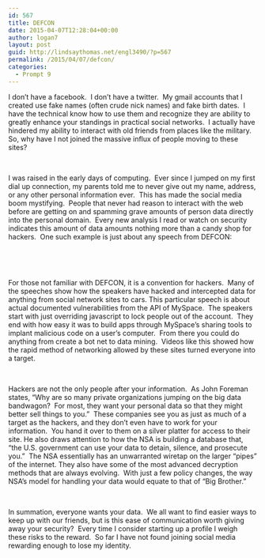 ```yaml
---
id: 567
title: DEFCON
date: 2015-04-07T12:28:04+00:00
author: logan7
layout: post
guid: http://lindsaythomas.net/engl3490/?p=567
permalink: /2015/04/07/defcon/
categories:
  - Prompt 9
---
```

I don’t have a facebook.  I don’t have a twitter.  My gmail accounts that I created use fake names (often crude nick names) and fake birth dates.  I have the technical know how to use them and recognize they are ability to greatly enhance your standings in practical social networks.  I actually have hindered my ability to interact with old friends from places like the military.  So, why have I not joined the massive influx of people moving to these sites?

&nbsp;

I was raised in the early days of computing.  Ever since I jumped on my first dial up connection, my parents told me to never give out my name, address, or any other personal information ever.  This has made the social media boom mystifying.  People that never had reason to interact with the web before are getting on and spamming grave amounts of person data directly into the personal domain.  Every new analysis I read or watch on security indicates this amount of data amounts nothing more than a candy shop for hackers.  One such example is just about any speech from DEFCON:

&nbsp;



&nbsp;

For those not familiar with DEFCON, it is a convention for hackers.  Many of the speeches show how the speakers have hacked and intercepted data for anything from social network sites to cars. This particular speech is about actual documented vulnerabilities from the API of MySpace.  The speakers start with just overriding javascript to lock people out of the account.  They end with how easy it was to build apps through MySpace’s sharing tools to implant malicious code on a user’s computer.  From there you could do anything from create a bot net to data mining.  Videos like this showed how the rapid method of networking allowed by these sites turned everyone into a target.

&nbsp;

Hackers are not the only people after your information.  As John Foreman states, “Why are so many private organizations jumping on the big data bandwagon?  For most, they want your personal data so that they might better sell things to you.”  These companies see you as just as much of a target as the hackers, and they don’t even have to work for your information.  You hand it over to them on a silver platter for access to their site. He also draws attention to how the NSA is building a database that, “the U.S. government can use your data to detain, silence, and prosecute you.”  The NSA essentially has an unwarranted wiretap on the larger “pipes” of the internet. They also have some of the most advanced decryption methods that are always evolving.  With just a few policy changes, the way NSA’s model for handling your data would equate to that of “Big Brother.”

&nbsp;

In summation, everyone wants your data.  We all want to find easier ways to keep up with our friends, but is this ease of communication worth giving away your security?  Every time I consider starting up a profile I weigh these risks to the reward.  So far I have not found joining social media rewarding enough to lose my identity.